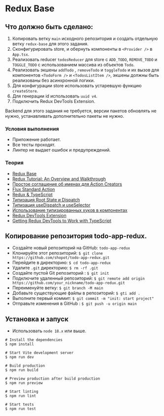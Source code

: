 # Redux Base

## Что должно быть сделано:

1. Копировать ветку `main` исходного репозитория и создать отдельную ветку `redux-base` для этого задания.
2. Сконфигурировать store, и обернуть компоненты в `<Provider />` в `App.tsx`.
3. Реализовать reducer `todosReducer` для store с `ADD_TODO`, `REMOVE_TODO` и `TOGGLE_TODO` с использованием массива из объектов `Todo`.
3. Реализовать экшены `addTodo` , `removeTodo` и `toggleTodo` и их вызов для компонентов `<TodoForm />` и `<TodosListItem />`, экшены должны быть реализованы без асинхронной логики.
4. Для конфигурации store использовать устаревшую функцию `createStore`.
5. Для генерации id использовать `uuid v4`.
6. Подключить Redux DevTools Extension.


Backend для этого задания не требуется, версии пакетов обновлять не нужно, устанавливать дополнительно пакеты не нужно.

### Условия выполнения

* Приложение работает.
* Все тесты проходят.
* Линтер не выдает ошибок и предупреждений.

### Теория

* [Redux Base](https://handsonreact.com/docs/redux)
* [Redux Tutorial: An Overview and Walkthrough](https://www.taniarascia.com/redux-react-guide/)
* [Простое соглашение об именах для Action Creators](https://decembersoft.com/posts/a-simple-naming-convention-for-action-creators-in-redux-js/)
* [Flux Standard Action](https://github.com/redux-utilities/flux-standard-action)
* [Redux & TypeScript](https://handsonreact.com/docs/redux-typescript)
* [Типизация Root State и Dispatch](https://redux.js.org/usage/usage-with-typescript#define-root-state-and-dispatch-types)
* [Типизация useDispatch и useSelector](https://redux.js.org/usage/usage-with-typescript#define-typed-hooks)
* [Использование типизированных хуков в компонентах](https://redux.js.org/usage/usage-with-typescript#use-typed-hooks-in-components)
* [Redux DevTools Extension](https://github.com/reduxjs/redux-devtools/tree/main/extension#installation)
* [Getting Redux DevTools to Work with TypeScript](https://www.mydatahack.com/getting-redux-devtools-to-work-with-typescript/)

## Копирование репозитория todo-app-redux.

- Создайте новый репозиторий на GitHub: `todo-app-redux`
- Клонируйте этот репозиторий: `$ git clone https://github.com/shopot/todo-app-redux.git`
- Перейдите в директорию: `$ cd todo-app-redux`
- Удалите `.git` директорию: `$ rm -rf .git`
- Создайте пустой Git репозиторий : `$ git init`
- Подключите удаленный репозиторий: `$ git remote add origin https://github.com/your_nickname/todo-app-redux.git`
- Переименуйте ветку: `$ git branch -M main`
- Добавьте существующие файлы в репозиторий: `$ gti add .`
- Выполните первый коммит: `$ git commit -m "init: start project"`
- Отправьте изменения в GitHub : `$ git push -u origin main`

## Установка и запуск

- Использовать `node 18.x` или выше.

```shell
# Install the dependencies
$ npm install

# Start Vite development server
$ npm run dev

# Build production
$ npm run build

# Preview production after build production
$ npm run preview

# Start linting
$ npm run lint

# Start tests
$ npm run test
```
